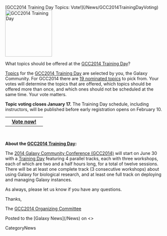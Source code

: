 <div class='newsItemHeader'>[GCC2014 Training Day Topics: Vote!](/News/GCC2014TrainingDayVoting)</div>

<div class='right'><a href='/Events/GCC2014/TrainingDay/'><img src='/Images/Logos/GCC2014LogoTall200.png' alt='GCC2014 Training Day' width="150" /></a></div>

What topics should be offered at the [GCC2014 Training Day](/Events/GCC2014/TrainingDay)?

[Topics](/Events/GCC2014/TrainingDay) for the [GCC2014 Training Day](/Events/GCC2014/TrainingDay) are selected by you, the Galaxy Community.  For GCC2014 there are [19 nominated topics](/Events/GCC2014/TrainingDay/#nominated-topics) to pick from.  Your votes will determine the topics that are offered, which topics should be offered more than once,  and which ones should not be scheduled at the same time.  Your vote matters. 

**Topic voting closes January 17.** The Training Day schedule, including instructors, will be published before early registration opens on February 10.

<table>
  <tr>
    <th> &nbsp;&nbsp; <a href='/Events/GCC2014/TrainingDay/'>Vote now!</a> &nbsp;&nbsp; </th>
  </tr>
</table>

<br />

**About the [GCC2014 Training Day](/Events/GCC2014/TrainingDay):**

The [2014 Galaxy Community Conference (GCC2014)](/Events/GCC2014) will start on June 30 with a [Training Day](/Events/GCC2014/TrainingDay) featuring 4 parallel tracks, each with three workshops, each of which are two and a half hours long, for a total of twelve sessions. There will be at least one complete track (3 consecutive workshops) about using Galaxy for biological research, and at least one full track on deploying and managing Galaxy instances.

As always, please let us know if you have any questions.

Thanks,

The [GCC2014 Organizing Committee](/Events/GCC2014/Organizers)

<div class='newsItemFooter'>Posted to the [Galaxy News](/News) on <<Date(2014-01-07T00:37:33Z)>></div>

CategoryNews

